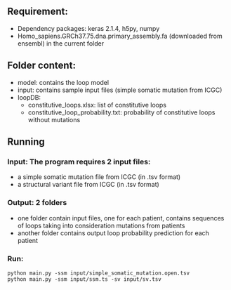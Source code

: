 ## Requirement:
+ Dependency packages: keras 2.1.4, h5py, numpy
+ Homo_sapiens.GRCh37.75.dna.primary_assembly.fa (downloaded from ensembl) in the current folder

## Folder content:
* model: contains the loop model
* input: contains sample input files (simple somatic mutation from ICGC)
* loopDB:
	* constitutive_loops.xlsx: list of constitutive loops
	* constitutive_loop_probability.txt: probability of constitutive loops without mutations 	
	
			


## Running
### Input: The program requires 2 input files:
  + a simple somatic mutation file from ICGC (in .tsv format)
  + a structural variant file from ICGC (in .tsv format)


### Output: 2 folders
  + one folder contain input files, one for each patient, contains sequences of loops taking into consideration mutations from patients
  + another folder contains output loop probability prediction for each patient

### Run: 
	python main.py -ssm input/simple_somatic_mutation.open.tsv
	python main.py -ssm input/ssm.ts -sv input/sv.tsv



